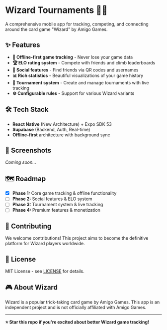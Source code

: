 # Wizard Tournaments 🧙‍♂️

A comprehensive mobile app for tracking, competing, and connecting around the card game "Wizard" by Amigo Games.

## ✨ Features

- **📱 Offline-first game tracking** - Never lose your game data
- **🏆 ELO rating system** - Compete with friends and climb leaderboards  
- **👥 Social features** - Find friends via QR codes and usernames
- **📊 Rich statistics** - Beautiful visualizations of your game history
- **🎯 Tournament system** - Create and manage tournaments with live tracking
- **⚙️ Configurable rules** - Support for various Wizard variants

## 🛠 Tech Stack

- **React Native** (New Architecture) + Expo SDK 53
- **Supabase** (Backend, Auth, Real-time)
- **Offline-first** architecture with background sync

## 📱 Screenshots

*Coming soon...*

## 🗺 Roadmap

- [x] **Phase 1:** Core game tracking & offline functionality
- [ ] **Phase 2:** Social features & ELO system
- [ ] **Phase 3:** Tournament system & live tracking
- [ ] **Phase 4:** Premium features & monetization

## 🤝 Contributing

We welcome contributions! This project aims to become the definitive platform for Wizard players worldwide.


## 📄 License

MIT License - see [LICENSE](LICENSE) for details.

## 🎮 About Wizard

Wizard is a popular trick-taking card game by Amigo Games. This app is an independent project and is not officially affiliated with Amigo Games.

---

**⭐ Star this repo if you're excited about better Wizard game tracking!**